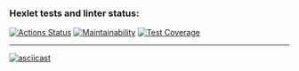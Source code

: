 ### Hexlet tests and linter status:
[![Actions Status](https://github.com/lizasolomyannik/frontend-project-lvl2/workflows/hexlet-check/badge.svg)](https://github.com/lizasolomyannik/frontend-project-lvl2/actions)
[![Maintainability](https://api.codeclimate.com/v1/badges/86c0cc72ebd57c27daf3/maintainability)](https://codeclimate.com/github/lizasolomyannik/frontend-project-lvl2/maintainability)
[![Test Coverage](https://api.codeclimate.com/v1/badges/86c0cc72ebd57c27daf3/test_coverage)](https://codeclimate.com/github/lizasolomyannik/frontend-project-lvl2/test_coverage)
___
[![asciicast](https://asciinema.org/a/508195.svg)](https://asciinema.org/a/508195)